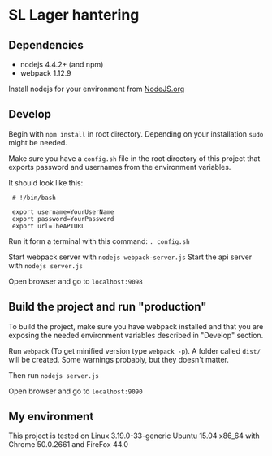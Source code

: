 # SL Lager hantering

## Dependencies 

* nodejs 4.4.2+ (and npm)
* webpack 1.12.9

Install nodejs for your environment from [NodeJS.org](www.nodejs.org)

## Develop 

Begin with `npm install` in root directory. Depending on your installation `sudo` might be needed.

Make sure you have a `config.sh` file in the root directory of this project that exports password and usernames from the environment variables. 
 
 It should look like this:
 
     # !/bin/bash
 
     export username=YourUserName
     export password=YourPassword
     export url=TheAPIURL
     
    
Run it form a terminal with this command: `. config.sh`

Start webpack server with `nodejs webpack-server.js`
Start the api server with `nodejs server.js`

Open browser and go to `localhost:9098`

## Build the project and run "production"

To build the project, make sure you have webpack installed and that you are exposing the needed environment variables described in "Develop" section.
 
Run `webpack` (To get minified version type `webpack -p`). A folder called `dist/` will be created. 
Some warnings probably, but they doesn't matter.

Then run `nodejs server.js`

Open browser and go to `localhost:9090`

## My environment

This project is tested on Linux 3.19.0-33-generic Ubuntu 15.04 x86_64 with Chrome 50.0.2661 and FireFox 44.0 
